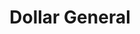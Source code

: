 ---
title: "Dollar General"
url: /chester/dollar-general-avenue-of-the-states/
shop: variety store
---